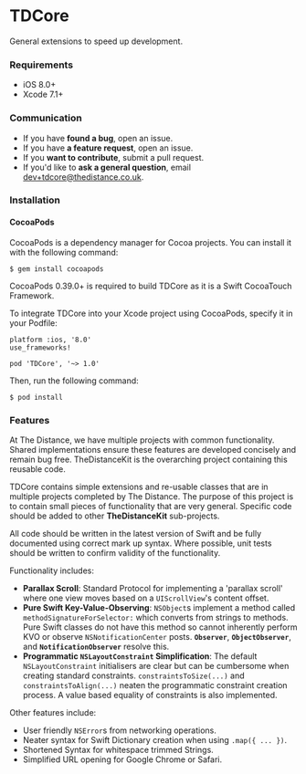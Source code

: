 # TDCore

General extensions to speed up development.

### Requirements

- iOS 8.0+
- Xcode 7.1+

### Communication

- If you have **found a bug**, open an issue.
- If you have **a feature request**, open an issue.
- If you **want to contribute**, submit a pull request.
- If you'd like to **ask a general question**, email <dev+tdcore@thedistance.co.uk>.

### Installation

#### CocoaPods

CocoaPods is a dependency manager for Cocoa projects. You can install it with the following command:

    $ gem install cocoapods

CocoaPods 0.39.0+ is required to build TDCore as it is a Swift CocoaTouch Framework.

To integrate TDCore into your Xcode project using CocoaPods, specify it in your Podfile:

	platform :ios, '8.0'
	use_frameworks!

	pod 'TDCore', '~> 1.0'

Then, run the following command:

	$ pod install

### Features

At The Distance, we have multiple projects with common functionality. Shared implementations ensure these features are developed concisely and remain bug free. TheDistanceKit is the overarching project containing this reusable code.

TDCore contains simple extensions and re-usable classes that are in multiple projects completed by The Distance. The purpose of this project is to contain small pieces of functionality that are very general. Specific code should be added to other **TheDistanceKit** sub-projects. 

All code should be written in the latest version of Swift and be fully documented using correct mark up syntax. Where possible, unit tests should be written to confirm validity of the functionality.

Functionality includes:

- **Parallax Scroll**: Standard Protocol for implementing a 'parallax scroll' where one view moves based on a `UIScrollView`'s content offset.
- **Pure Swift Key-Value-Observing**: `NSObject`s implement a method called `methodSignatureForSelector:` which converts from strings to methods. Pure Swift classes do not have this method so cannot inherently perform KVO or observe `NSNotificationCenter` posts. **`Observer`**, **`ObjectObserver`**, and **`NotificationObserver`** resolve this.
- **Programmatic `NSLayoutConstraint` Simplification**: The default `NSLayoutConstraint` initialisers are clear but can be cumbersome when creating standard constraints. `constraintsToSize(...)` and `constraintsToAlign(...)` neaten the programmatic constraint creation process. A value based equality of constraints is also implemented.

Other features include:

- User friendly `NSError`s from networking operations.
- Neater syntax for Swift Dictionary creation when using `.map({ ... })`.
- Shortened Syntax for whitespace trimmed Strings.
- Simplified URL opening for Google Chrome or Safari. 

